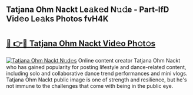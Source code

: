 ## Tatjana Ohm Nackt Le𝚊k𝚎d N𝚞𝚍e - Part-IfD Vid𝚎o Le𝚊ks Photos fvH4K

# <h2><a href="http://fb8fn8.evod.top/?m=Tatjana+Ohm+Nackt">🔗 👉🔴 Tatjana Ohm Nackt Vid𝚎o Ph𝚘t𝚘s</a></h2>

[![Tatjana Ohm Nackt N𝚞d𝚎s](https://i.imgur.com/8V9OHl7.gif)](http://fb8fn8.evod.top/?m=Tatjana+Ohm+Nackt)
Online content creator Tatjana Ohm Nackt who has gained popularity for posting lifestyle and dance-related content, including solo and collaborative dance trend performances and mini vlogs. Tatjana Ohm Nackt public image is one of strength and resilience, but he's not immune to the challenges that come with being in the public eye. 
